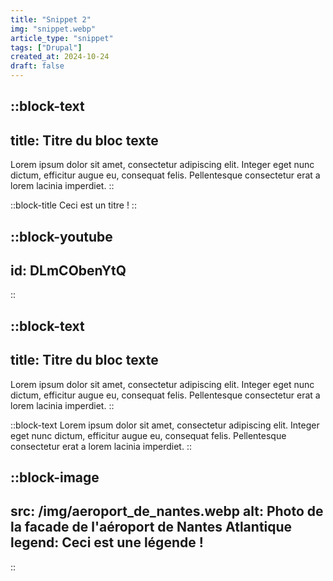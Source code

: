 ```yaml
---
title: "Snippet 2"
img: "snippet.webp"
article_type: "snippet"
tags: ["Drupal"]
created_at: 2024-10-24
draft: false
---
```



::block-text
---
title: Titre du bloc texte
---
Lorem ipsum dolor sit amet, consectetur adipiscing elit. Integer eget nunc
dictum, efficitur augue eu, consequat felis. Pellentesque consectetur erat a
lorem lacinia imperdiet.
::

::block-title
Ceci est un titre !
::

::block-youtube
---
id: DLmCObenYtQ
---
::


::block-text
---
title: Titre du bloc texte
---
Lorem ipsum dolor sit amet, consectetur adipiscing elit. Integer eget nunc
dictum, efficitur augue eu, consequat felis. Pellentesque consectetur erat a
lorem lacinia imperdiet.
::


::block-text
Lorem ipsum dolor sit amet, consectetur adipiscing elit. Integer eget nunc
dictum, efficitur augue eu, consequat felis. Pellentesque consectetur erat a
lorem lacinia imperdiet.
::

::block-image
---
src: /img/aeroport_de_nantes.webp
alt: Photo de la facade de l'aéroport de Nantes Atlantique
legend: Ceci est une légende !
---
::